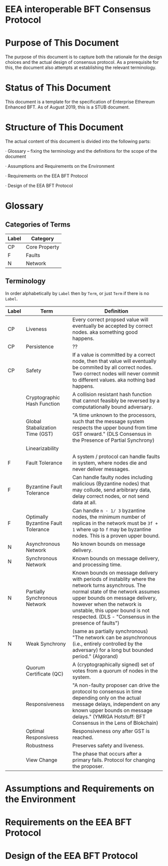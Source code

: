 # EEA interoperable BFT Consensus Protocol

# Purpose of This Document
 The purpose of this document is to capture both the rationale for the design choices and the actual design of consensus protocol. As a prerequisite for this, the document also attempts at establishing the relevant terminology. 
 
 # Status of This Document

This document is a template for the specification of Enterprise Ethereum Enhanced BFT. As of August 2019, this is a STUB document.

# Structure of This Document

The actual content of this document is divided into the following parts:

· Glossary – fixing the terminology and the definitions for the scope of the document

· Assumptions and Requirements on the Environment

· Requirements on the EEA BFT Protocol

· Design of the EEA BFT Protocol

# Glossary
## Categories of Terms

 | Label | Category | 
--------|------------
| CP    | Core Property |
| F     | Faults  |
| N     | Network | 

 ## Terminology

 In order alphabetically by `Label` then by `Term`, or just `Term` if there is no `Label`.  

 |Label | Term                                | Definition      |
|------| ----------------------------------  | --------------- |
| CP | Liveness             | Every correct propsed value will eventually be accepted by correct nodes. aka something good happens. | 
| CP| Persistence         | ??
| CP | Safety              | If a value is committed by a correct node, then that value will eventually be commited by all correct nodes. Two correct nodes will never commit to different values. aka nothing bad happens. 
|| Cryptographic Hash Function         | A collision resistant hash function that cannot feasibly be reversed by a computationally bound adversary.
|| Global Stabalization Time (GST)     | "A time unknown to the processors, such that the message system respects the upper bound from time GST onward." (DLS Consensus in the Presence of Partial Synchrony) 
|| Linearizability                     | 
|F | Fault Tolerance                     | A system / protocol can handle faults in system, where nodes die and never deliver messages. 
|F | Byzantine Fault Tolerance           | Can handle faulty nodes including malicious (Byzantine nodes) that may collude, send arbibrary data, delay correct nodes, or not send data at all.
|F | Optimally Byzantine Fault Tolerance | Can handle `n - 1/ 3` byzantine nodes, the minimum number of replicas in the network must be `3f + 1` where  up to `f` may be byzantine nodes. This is a proven upper bound.  
|N | Asynchronous Network                | No known bounds on message delivery.
|N | Synchronous Network                 | Known bounds on message delivery, and processing time.
|N | Partially Synchronous Network       | Known bounds on message delivery with periods of instablity where the network turns asynchrous. The normal state of the network assumes upper bounds on message delivery, however when the network is unstable, this upper bound is not respected. (DLS - "Consensus in the presence of faults")
|N | Weak Synchrony              | (same as partially synchronous) "The network can be asynchronous (i.e., entirely controlled by the adversary) for a long but bounded period." (Algorand)
|| Quorum Certificate (QC)             | A (cryptographically signed) set of votes from a quorum of nodes in the system.
|| Responsiveness                      | "A non-faulty proposer can drive the protocol to consensus in time depending only on the actual message delays, independent on any known upper bounds on message delays." (YMRGA Hotstuff: BFT Consensus in the Lens of Blokchain)
|| Optimal Responsivess                | Responsiveness ony after GST is reached.
|| Robustness                          | Preserves safety and liveness. 
|| View Change                         | The phase that occurs after a primary fails. Protocol for changing the proposer. 

# Assumptions and Requirements on the Environment
<Actual content here>

# Requirements on the EEA BFT Protocol
<Actual content here>

# Design of the EEA BFT Protocol
<Actual content here>
